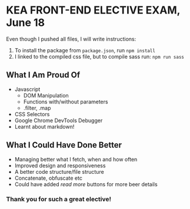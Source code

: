 # KEA FRONT-END ELECTIVE EXAM, June 18 

Even though I pushed all files, I will write instructions:
1. To install the package from `package.json`, run `npm install`
2. I linked to the compiled css file, but to compile sass run: `npm run sass`

## What I Am Proud Of
* Javascript
    * DOM Manipulation
    * Functions with/without parameters
    * .filter, .map
* CSS Selectors
* Google Chrome DevTools Debugger 
* Learnt about markdown!

## What I Could Have Done Better
* Managing better what I fetch, when and how often
* Improved design and responsiveness
* A better code structure/file structure
* Concatenate, obfuscate etc
* Could have added *read more* buttons for more beer details 

### Thank you for such a great elective!